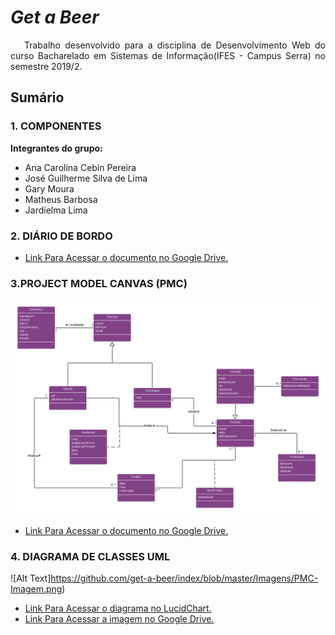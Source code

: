 # _Get a Beer_

<P align="justify">&nbsp&nbsp Trabalho desenvolvido para a disciplina de Desenvolvimento Web do curso Bacharelado em Sistemas de Informação(IFES - Campus Serra) no semestre 2019/2.</p>

## Sumário

### 1. COMPONENTES<br>
**Integrantes do grupo:**<br>
-   Ana Carolina Cebin Pereira
-   José Guilherme Silva de Lima
-   Gary Moura
-   Matheus Barbosa
-   Jardielma Lima

### 2. DIÁRIO DE BORDO<br>
-   [Link Para Acessar o documento no Google Drive.](https://drive.google.com/open?id=1Ak0uj_kzR64KAG4QMA6dSAbvalKgwi6pfDUCvHRnoPg)

### 3.PROJECT MODEL CANVAS (PMC)<br>
 ![Alt Text](https://github.com/get-a-beer/index/blob/master/Imagens/Diagrama%20de%20Classes.png)
-   [Link Para Acessar o documento no Google Drive.](https://drive.google.com/open?id=1ZYCmK0_nWYtcsVDSg2vHKGIo3fm-zScy)

### 4. DIAGRAMA DE CLASSES UML<br>
 ![Alt Text]https://github.com/get-a-beer/index/blob/master/Imagens/PMC-Imagem.png)
-   [Link Para Acessar o diagrama no LucidChart.](https://www.lucidchart.com/invitations/accept/ff496c06-40f2-42b9-8e89-b45d94718f9c)
-   [Link Para Acessar a imagem no Google Drive.](https://drive.google.com/open?id=1ftrq9AzxXV-gw9e8ol6bqRjzqTCxn8Wm)
